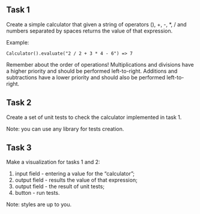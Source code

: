 ## Task 1
Create a simple calculator that given a string of operators (), +, -, *, / and numbers separated by spaces returns the value of that expression.

Example:
```
Calculator().evaluate("2 / 2 + 3 * 4 - 6") => 7
```
Remember about the order of operations! Multiplications and divisions have a higher priority and should be performed left-to-right. Additions and subtractions have a lower priority and should also be performed left-to-right.

## Task 2

Create a set of unit tests to check the calculator implemented in task 1.

Note: you can use any library for tests creation.

## Task 3

Make a visualization for tasks 1 and 2:
1) input field - entering a value for the “calculator”;
2) output field - results the value of that expression;
3) output field - the result of unit tests;
4) button - run tests.

Note: styles are up to you.
